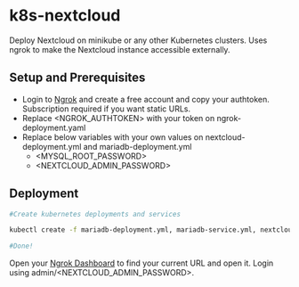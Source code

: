 # k8s-nextcloud

Deploy Nextcloud on minikube or any other Kubernetes clusters. Uses ngrok to make the Nextcloud instance accessible externally.

## Setup and Prerequisites

* Login to [Ngrok](https://ngrok.com/) and create a free account and copy your authtoken. Subscription required if you want static URLs.
* Replace <NGROK_AUTHTOKEN> with your token on ngrok-deployment.yaml
* Replace below variables with your own values on nextcloud-deployment.yml and mariadb-deployment.yml
  * <MYSQL_ROOT_PASSWORD>
  * <NEXTCLOUD_ADMIN_PASSWORD>

## Deployment

```bash
#Create kubernetes deployments and services

kubectl create -f mariadb-deployment.yml, mariadb-service.yml, nextcloud-deployment.yml, nextcloud-service.yml, ngrok-deployment.yml, ngrok-service.yml, redis-deployment.yml, redis-service.yml

#Done!
```
Open your [Ngrok Dashboard](https://dashboard.ngrok.com/endpoints/status) to find your current URL and open it. Login using admin/<NEXTCLOUD_ADMIN_PASSWORD>.
